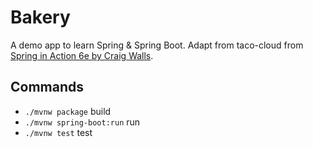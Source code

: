 # Bakery

A demo app to learn Spring & Spring Boot. Adapt from taco-cloud from [Spring in Action 6e by Craig Walls](https://www.amazon.com/Spring-Action-Sixth-Craig-Walls/dp/1617297577/).

## Commands

- `./mvnw package` build
- `./mvnw spring-boot:run` run
- `./mvnw test` test
